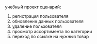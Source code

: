 учебный проект
сценарий:
1. регистрация пользователя
2. обновление данных пользователя
3. удаление пользователя
4. просмотр ассортимента по категории
5. переход по ссылке на нужный товар